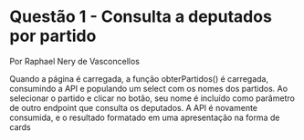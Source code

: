 # Questão 1 - Consulta a deputados por partido
Por Raphael Nery de Vasconcellos

Quando a página é carregada, a função obterPartidos() é carregada, consumindo a API e populando um select com os nomes dos partidos. Ao selecionar o partido e clicar no botão, seu nome é incluído como parâmetro de outro endpoint que consulta os deputados. A API é novamente consumida, e o resultado formatado em uma apresentação na forma de cards